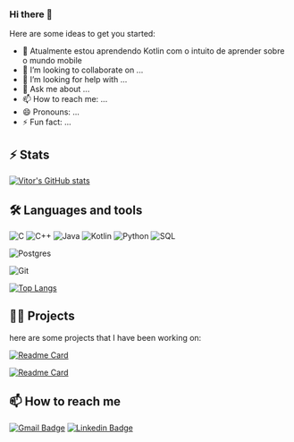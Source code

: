 ### Hi there 👋

Here are some ideas to get you started:

- 🌱 Atualmente estou aprendendo Kotlin com o intuito de aprender sobre o mundo mobile 
- 👯 I’m looking to collaborate on ...
- 🤔 I’m looking for help with ...
- 💬 Ask me about ...
- 📫 How to reach me: ...
- 😄 Pronouns: ...
- ⚡ Fun fact: ...

## ⚡️ Stats

[![Vitor's GitHub stats](https://github-readme-stats.vercel.app/api?username=Vitorloula&show_icons=true&theme=transparent&border_radius=10&count_private=true)](https://github.com/Vitorloula/Vitorloula)

## 🛠️ Languages and tools

![C](https://img.shields.io/badge/c-%2300599C.svg?style=for-the-badge&logo=c&logoColor=white)
![C++](https://img.shields.io/badge/c++-%2300599C.svg?style=for-the-badge&logo=c%2B%2B&logoColor=white)
![Java](https://img.shields.io/badge/java-%23ED8B00.svg?style=for-the-badge&logo=openjdk&logoColor=white)
![Kotlin](https://img.shields.io/badge/kotlin-%237F52FF.svg?style=for-the-badge&logo=kotlin&logoColor=white)
![Python](https://img.shields.io/badge/python-3670A0?style=for-the-badge&logo=python&logoColor=ffdd54)
![SQL](https://img.shields.io/badge/sql-%2300f.svg?style=for-the-badge&logo=sqlite&logoColor=white)

![Postgres](https://img.shields.io/badge/postgres-%23316192.svg?style=for-the-badge&logo=postgresql&logoColor=white)

![Git](https://img.shields.io/badge/git-%23F05033.svg?style=for-the-badge&logo=git&logoColor=white)

[![Top Langs](https://github-readme-stats.vercel.app/api/top-langs/?username=JoseEdsouza&theme=transparent&show_icons=true&hide_progress=false&border_radius=10&layout=donut-vertical)](https://github.com/JoseEdSouza/JoseEdSouza)


## 👨‍💻 Projects

here are some projects that I have been working on:

[![Readme Card](https://github-readme-stats.vercel.app/api/pin/?username=Vitorloula&repo=pooKotlin&theme=transparent&border_radius=10)](https://github.com/Vitorloula/pooKotlin)

[![Readme Card](https://github-readme-stats.vercel.app/api/pin/?username=Vitorloula&repo=Projetos&theme=transparent&border_radius=10)](https://github.com/Vitorloula/Projetos)

## 📫 How to reach me

[![Gmail Badge](https://img.shields.io/badge/-Vitor%20Loula-6633cc?style=flat-square&logo=Gmail&logoColor=white&link=mailto:vitorloula3@gmail.com)](mailto:vitorloula3@gmail.com)
[![Linkedin Badge](https://img.shields.io/badge/-Vitor%20Loula-6633cc?style=flat-square&logo=Linkedin&logoColor=white&link=https://www.linkedin.com/in/dev-jose-souza)](https://www.linkedin.com/in/vitor-loula)
